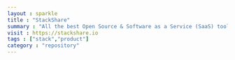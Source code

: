 ```yaml
---
layout : sparkle
title : "StackShare"
summary : "All the best Open Source & Software as a Service (SaaS) tools in one place, ranked by developers and companies using them."
visit : https://stackshare.io
tags : ["stack","product"]
category : "repository"
---
```

